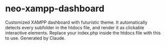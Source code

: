 # neo-xampp-dashboard
Customized XAMPP dashboard with futuristic theme. It automatically detects every subfolder in the htdocs file, and render it as clickable interactive elements. Replace your index.php inside the htdocs file with this to use. Generated by Claude.
